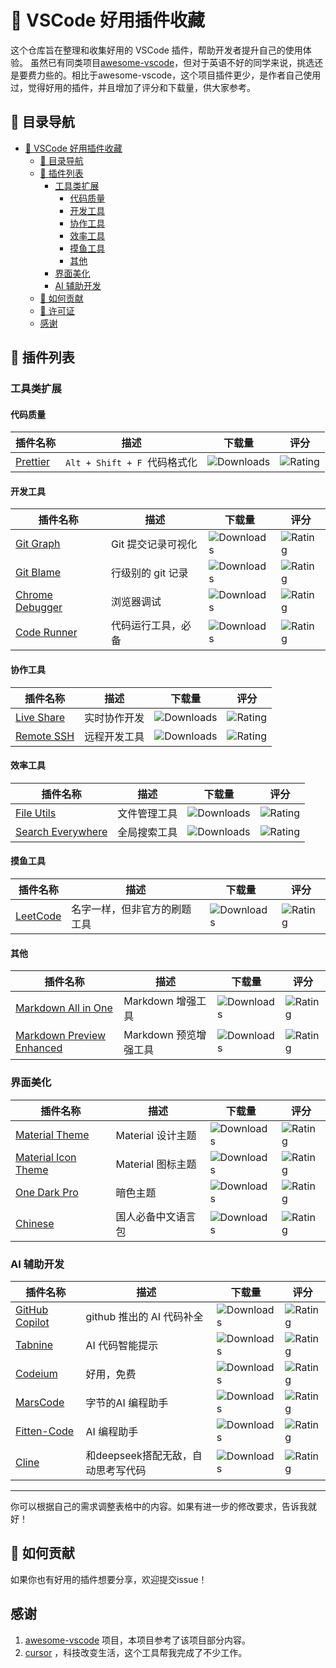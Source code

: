 # 🎯 VSCode 好用插件收藏

这个仓库旨在整理和收集好用的 VSCode 插件，帮助开发者提升自己的使用体验。
虽然已有同类项目[awesome-vscode](https://github.com/viatsko/awesome-vscode)，但对于英语不好的同学来说，挑选还是要费力些的。相比于awesome-vscode，这个项目插件更少，是作者自己使用过，觉得好用的插件，并且增加了评分和下载量，供大家参考。

## 🎈 目录导航

- [🎯 VSCode 好用插件收藏](#-vscode-好用插件收藏)
  - [🎈 目录导航](#-目录导航)
  - [🎈 插件列表](#-插件列表)
    - [工具类扩展](#工具类扩展)
      - [代码质量](#代码质量)
      - [开发工具](#开发工具)
      - [协作工具](#协作工具)
      - [效率工具](#效率工具)
      - [摸鱼工具](#摸鱼工具)
      - [其他](#其他)
    - [界面美化](#界面美化)
    - [AI 辅助开发](#ai-辅助开发)
  - [🤲 如何贡献](#-如何贡献)
  - [📝 许可证](#-许可证)
  - [感谢](#感谢)

## 🎈 插件列表

### 工具类扩展

#### 代码质量

| 插件名称                                                                            | 描述                           | 下载量                                                                                | 评分                                                                               |
| ----------------------------------------------------------------------------------- | ------------------------------ | ------------------------------------------------------------------------------------- | ---------------------------------------------------------------------------------- |
| [Prettier](https://marketplace.visualstudio.com/items?itemName=esbenp.prettier-vscode) | `Alt + Shift + F `代码格式化 | ![Downloads](https://img.shields.io/visual-studio-marketplace/d/esbenp.prettier-vscode) | ![Rating](https://img.shields.io/visual-studio-marketplace/r/esbenp.prettier-vscode) |

#### 开发工具

| 插件名称                                                                                         | 描述               | 下载量                                                                                      | 评分                                                                                     |
| ------------------------------------------------------------------------------------------------ | ------------------ | ------------------------------------------------------------------------------------------- | ---------------------------------------------------------------------------------------- |
| [Git Graph](https://marketplace.visualstudio.com/items?itemName=mhutchie.git-graph)                 | Git 提交记录可视化 | ![Downloads](https://img.shields.io/visual-studio-marketplace/d/mhutchie.git-graph)           | ![Rating](https://img.shields.io/visual-studio-marketplace/r/mhutchie.git-graph)           |
| [Git Blame](https://marketplace.visualstudio.com/items?itemName=waderyan.gitblame)                  | 行级别的 git 记录  | ![Downloads](https://img.shields.io/visual-studio-marketplace/d/waderyan.gitblame)            | ![Rating](https://img.shields.io/visual-studio-marketplace/r/waderyan.gitblame)            |
| [Chrome Debugger](https://marketplace.visualstudio.com/items?itemName=msjsdiag.debugger-for-chrome) | 浏览器调试         | ![Downloads](https://img.shields.io/visual-studio-marketplace/d/msjsdiag.debugger-for-chrome) | ![Rating](https://img.shields.io/visual-studio-marketplace/r/msjsdiag.debugger-for-chrome) |
| [Code Runner](https://marketplace.visualstudio.com/items?itemName=formulahendry.code-runner)        | 代码运行工具，必备 | ![Downloads](https://img.shields.io/visual-studio-marketplace/d/formulahendry.code-runner)    | ![Rating](https://img.shields.io/visual-studio-marketplace/r/formulahendry.code-runner)    |

#### 协作工具

| 插件名称                                                                                   | 描述         | 下载量                                                                                     | 评分                                                                                    |
| ------------------------------------------------------------------------------------------ | ------------ | ------------------------------------------------------------------------------------------ | --------------------------------------------------------------------------------------- |
| [Live Share](https://marketplace.visualstudio.com/items?itemName=MS-vsliveshare.vsliveshare)  | 实时协作开发 | ![Downloads](https://img.shields.io/visual-studio-marketplace/d/MS-vsliveshare.vsliveshare)  | ![Rating](https://img.shields.io/visual-studio-marketplace/r/MS-vsliveshare.vsliveshare)  |
| [Remote SSH](https://marketplace.visualstudio.com/items?itemName=ms-vscode-remote.remote-ssh) | 远程开发工具 | ![Downloads](https://img.shields.io/visual-studio-marketplace/d/ms-vscode-remote.remote-ssh) | ![Rating](https://img.shields.io/visual-studio-marketplace/r/ms-vscode-remote.remote-ssh) |

#### 效率工具

| 插件名称                                                                                               | 描述         | 下载量                                                                                          | 评分                                                                                         |
| ------------------------------------------------------------------------------------------------------ | ------------ | ----------------------------------------------------------------------------------------------- | -------------------------------------------------------------------------------------------- |
| [File Utils](https://marketplace.visualstudio.com/items?itemName=sleistner.vscode-fileutils)              | 文件管理工具 | ![Downloads](https://img.shields.io/visual-studio-marketplace/d/sleistner.vscode-fileutils)       | ![Rating](https://img.shields.io/visual-studio-marketplace/r/sleistner.vscode-fileutils)       |
| [Search Everywhere](https://marketplace.visualstudio.com/items?itemName=kbysiec.vscode-search-everywhere) | 全局搜索工具 | ![Downloads](https://img.shields.io/visual-studio-marketplace/d/kbysiec.vscode-search-everywhere) | ![Rating](https://img.shields.io/visual-studio-marketplace/r/kbysiec.vscode-search-everywhere) |

#### 摸鱼工具

| 插件名称                                                                                           | 描述                         | 下载量                                                                                               | 评分                                                                                              |
| -------------------------------------------------------------------------------------------------- | ---------------------------- | ---------------------------------------------------------------------------------------------------- | ------------------------------------------------------------------------------------------------- |
| [LeetCode](https://marketplace.visualstudio.com/items?itemName=ccagml.vscode-leetcode-problem-rating) | 名字一样，但非官方的刷题工具 | ![Downloads](https://img.shields.io/visual-studio-marketplace/d/ccagml.vscode-leetcode-problem-rating) | ![Rating](https://img.shields.io/visual-studio-marketplace/r/ccagml.vscode-leetcode-problem-rating) |

#### 其他

| 插件名称                                                                                                          | 描述                  | 下载量                                                                                             | 评分                                                                                            |
| ----------------------------------------------------------------------------------------------------------------- | --------------------- | -------------------------------------------------------------------------------------------------- | ----------------------------------------------------------------------------------------------- |
| [Markdown All in One](https://marketplace.visualstudio.com/items?itemName=yzhang.markdown-all-in-one)                | Markdown 增强工具     | ![Downloads](https://img.shields.io/visual-studio-marketplace/d/yzhang.markdown-all-in-one)          | ![Rating](https://img.shields.io/visual-studio-marketplace/r/yzhang.markdown-all-in-one)          |
| [Markdown Preview Enhanced](https://marketplace.visualstudio.com/items?itemName=shd101wyy.markdown-preview-enhanced) | Markdown 预览增强工具 | ![Downloads](https://img.shields.io/visual-studio-marketplace/d/shd101wyy.markdown-preview-enhanced) | ![Rating](https://img.shields.io/visual-studio-marketplace/r/shd101wyy.markdown-preview-enhanced) |

### 界面美化

| 插件名称                                                                                           | 描述               | 下载量                                                                                                | 评分                                                                                               |
| -------------------------------------------------------------------------------------------------- | ------------------ | ----------------------------------------------------------------------------------------------------- | -------------------------------------------------------------------------------------------------- |
| [Material Theme](https://marketplace.visualstudio.com/items?itemName=Equinusocio.vsc-material-theme)  | Material 设计主题  | ![Downloads](https://img.shields.io/visual-studio-marketplace/d/Equinusocio.vsc-material-theme)         | ![Rating](https://img.shields.io/visual-studio-marketplace/r/Equinusocio.vsc-material-theme)         |
| [Material Icon Theme](https://marketplace.visualstudio.com/items?itemName=PKief.material-icon-theme)  | Material 图标主题  | ![Downloads](https://img.shields.io/visual-studio-marketplace/d/PKief.material-icon-theme)              | ![Rating](https://img.shields.io/visual-studio-marketplace/r/PKief.material-icon-theme)              |
| [One Dark Pro](https://marketplace.visualstudio.com/items?itemName=zhuangtongfa.Material-theme)       | 暗色主题           | ![Downloads](https://img.shields.io/visual-studio-marketplace/d/zhuangtongfa.Material-theme)            | ![Rating](https://img.shields.io/visual-studio-marketplace/r/zhuangtongfa.Material-theme)            |
| [Chinese](https://marketplace.visualstudio.com/items?itemName=MS-CEINTL.vscode-language-pack-zh-hans) | 国人必备中文语言包 | ![Downloads](https://img.shields.io/visual-studio-marketplace/d/MS-CEINTL.vscode-language-pack-zh-hans) | ![Rating](https://img.shields.io/visual-studio-marketplace/r/MS-CEINTL.vscode-language-pack-zh-hans) |

### AI 辅助开发

| 插件名称                                                                                 | 描述                               | 下载量                                                                                     | 评分                                                                                    |
| ---------------------------------------------------------------------------------------- | ---------------------------------- | ------------------------------------------------------------------------------------------ | --------------------------------------------------------------------------------------- |
| [GitHub Copilot](https://marketplace.visualstudio.com/items?itemName=GitHub.copilot)        | github 推出的 AI 代码补全         | ![Downloads](https://img.shields.io/visual-studio-marketplace/d/GitHub.copilot)              | ![Rating](https://img.shields.io/visual-studio-marketplace/r/GitHub.copilot)              |
| [Tabnine](https://marketplace.visualstudio.com/items?itemName=TabNine.tabnine-vscode)       | AI 代码智能提示                    | ![Downloads](https://img.shields.io/visual-studio-marketplace/d/TabNine.tabnine-vscode)      | ![Rating](https://img.shields.io/visual-studio-marketplace/r/TabNine.tabnine-vscode)      |
| [Codeium](https://marketplace.visualstudio.com/items?itemName=codeium.codeium)              | 好用，免费                         | ![Downloads](https://img.shields.io/visual-studio-marketplace/d/codeium.codeium)             | ![Rating](https://img.shields.io/visual-studio-marketplace/r/codeium.codeium)             |
| [MarsCode](https://marketplace.visualstudio.com/items?itemName=MarsCode.marscode-extension) | 字节的AI 编程助手                  | ![Downloads](https://img.shields.io/visual-studio-marketplace/d/MarsCode.marscode-extension) | ![Rating](https://img.shields.io/visual-studio-marketplace/r/MarsCode.marscode-extension) |
| [Fitten-Code](https://marketplace.visualstudio.com/items?itemName=FittenTech.Fitten-Code)   | AI 编程助手                        | ![Downloads](https://img.shields.io/visual-studio-marketplace/d/FittenTech.Fitten-Code)      | ![Rating](https://img.shields.io/visual-studio-marketplace/r/FittenTech.Fitten-Code)      |
| [Cline](https://marketplace.visualstudio.com/items?itemName=saoudrizwan.claude-dev)         | 和deepseek搭配无敌，自动思考写代码 | ![Downloads](https://img.shields.io/visual-studio-marketplace/d/saoudrizwan.claude-dev)      | ![Rating](https://img.shields.io/visual-studio-marketplace/r/saoudrizwan.claude-dev)      |

---

你可以根据自己的需求调整表格中的内容。如果有进一步的修改要求，告诉我就好！

## 🤲 如何贡献

如果你也有好用的插件想要分享，欢迎提交issue！


## 感谢

1. [awesome-vscode](https://github.com/viatsko/awesome-vscode) 项目，本项目参考了该项目部分内容。
2. [cursor](https://www.cursor.com/) ，科技改变生活，这个工具帮我完成了不少工作。
